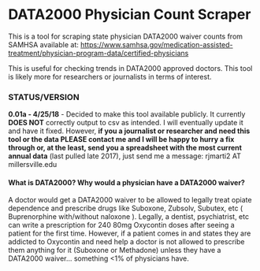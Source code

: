 # DATA2000 Physician Count Scraper
This is a tool for scraping state physician DATA2000 waiver counts from SAMHSA available at: https://www.samhsa.gov/medication-assisted-treatment/physician-program-data/certified-physicians      

This is useful for checking trends in DATA2000 approved doctors. This tool is likely more for researchers or journalists in terms of interest. 


### STATUS/VERSION    
**0.01a - 4/25/18** - Decided to make this tool available publicly. It currently **DOES NOT** correctly output to csv as intended. I will eventually update it and have it fixed. However, **if you a journalist or researcher and need this tool or the data PLEASE contact me and I will be happy to hurry a fix through or, at the least, send you a spreadsheet with the most current annual data** (last pulled late 2017), just send me a message: rjmarti2 AT millersville.edu



#### What is DATA2000? Why would a physician have a DATA2000 waiver?
A doctor would get a DATA2000 waiver to be allowed to legally treat opiate dependence and prescribe drugs like Suboxone, Zubsolv, Subutex, etc ( Buprenorphine with/without naloxone ). Legally, a dentist, psychiatrist, etc can write a prescription for 240 80mg Oxycontin doses after seeing a patient for the first time. However, if a patient comes in and states they are addicted to Oxycontin and need help a doctor is not allowed to prescribe them anything for it (Suboxone or Methadone) unless they have a DATA2000 waiver... something <1% of physicians have. 


